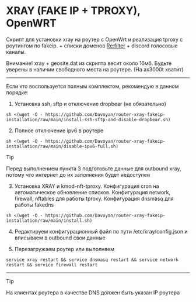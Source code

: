 # XRAY (FAKE IP + TPROXY), OpenWRT

Скрипт для установки xray на роутер с OpenWrt и реализация tproxy с роутингом по fakeip. + списки доменов [Re:filter](https://github.com/1andrevich/Re-filter-lists) + discord голосовые каналы.


Внимание! xray + geosite.dat из скрипта весит около 16мб. Будьте уверены в наличии свободного места на роутере. (На ax3000t хватит)

---
Если кто воспользуется полным комплектом, рекомендую в данном порядке:

1. Установка ssh, sftp и отключение dropbear (не обязательно) 
```
sh <(wget -O - https://github.com/Davoyan/router-xray-fakeip-installation/raw/main/install-ssh-sftp-and-disable-dropbear.sh)
```

2. Полное отключение ipv6 в роутере 
```
sh <(wget -O - https://github.com/Davoyan/router-xray-fakeip-installation/raw/main/disable-ipv6-full.sh)
```


> [!TIP]
> Перед выполнением пункта 3 подготовьте данные для outbound xray, потому что интернет до их заполнения будет недоступен

3. Установка XRAY и kmod-nft-tproxy. Конфигурация cron на автоматическое обновление списков. Конфигурация network, firewall, nftables для работы tproxy. Конфигурация dnsmasq для работы fakedns
```
sh <(wget -O - https://github.com/Davoyan/router-xray-fakeip-installation/raw/main/install.sh)
```

4. Редактируем конфигурационный файл по пути /etc/xray/config.json и вписываем в outbound свои данные

5. Перезагружаем роутер или выполняем
```
service xray restart && service dnsmasq restart && service network restart && service firewall restart
```

---
> [!TIP]
> На клиентах роутера в качестве DNS должен быть указан IP роутера
